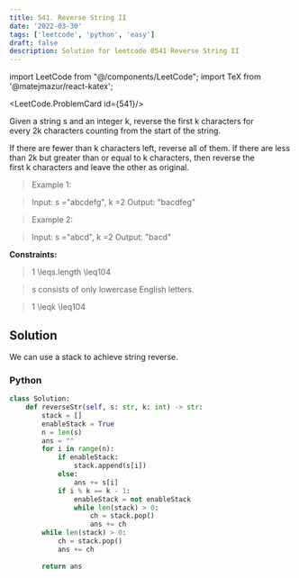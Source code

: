 ```yaml
---
title: 541. Reverse String II
date: '2022-03-30'
tags: ['leetcode', 'python', 'easy']
draft: false
description: Solution for leetcode 0541 Reverse String II
---
```

import LeetCode from "@/components/LeetCode";
import TeX from '@matejmazur/react-katex';

<LeetCode.ProblemCard id={541}/>
 

Given a string s and an integer k, reverse the first k characters for every 2k characters counting from the start of the string.

If there are fewer than k characters left, reverse all of them. If there are less than 2k but greater than or equal to k characters, then reverse the first k characters and leave the other as original.
   
 > Example 1:

 > Input: s <TeX>=</TeX>"abcdefg", k <TeX>=</TeX>2
 > Output: "bacdfeg"

 > Example 2:

 > Input: s <TeX>=</TeX>"abcd", k <TeX>=</TeX>2
 > Output: "bacd"

**Constraints:**

 > 1 <TeX>\leq</TeX>s.length <TeX>\leq</TeX>104

 > s consists of only lowercase English letters.

 > 1 <TeX>\leq</TeX>k <TeX>\leq</TeX>104

## Solution
We can use a stack to achieve string reverse. 
### Python
```python
class Solution:
    def reverseStr(self, s: str, k: int) -> str:
        stack = []
        enableStack = True
        n = len(s)
        ans = ""
        for i in range(n):
            if enableStack:
                stack.append(s[i])
            else:
                ans += s[i]
            if i % k == k - 1:
                enableStack = not enableStack
                while len(stack) > 0:
                    ch = stack.pop()
                    ans += ch
        while len(stack) > 0:
            ch = stack.pop()
            ans += ch
        
        return ans
```
